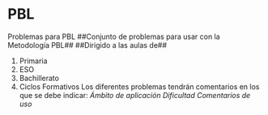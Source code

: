 # PBL
Problemas para PBL
##Conjunto de problemas para usar con la Metodología PBL##
##Dirigido a las aulas de##
1. Primaria
2. ESO
3. Bachillerato
4. Ciclos Formativos
Los diferentes problemas tendrán comentarios en los que se debe indicar:
*Ámbito de aplicación*
*Dificultad*
*Comentarios de uso*

